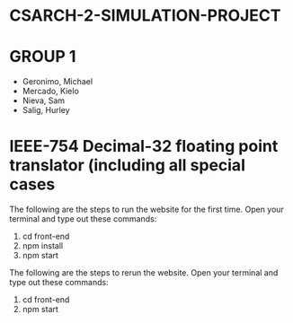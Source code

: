 # CSARCH-2-SIMULATION-PROJECT

# GROUP 1
  - Geronimo, Michael
  - Mercado, Kielo
  - Nieva, Sam
  - Salig, Hurley
  
# IEEE-754 Decimal-32 floating point translator (including all special cases
  
The following are the steps to run the website for the first time. Open your terminal and type out these commands:
1. cd front-end
3. npm install
3. npm start


The following are the steps to rerun the website. Open your terminal and type out these commands:
1. cd front-end
2. npm start
